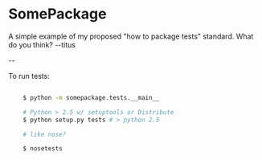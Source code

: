# SomePackage

A simple example of my proposed "how to package tests" standard.  What do
you think? --titus

--

To run tests:

```sh

    $ python -m somepackage.tests.__main__

    # Python > 2.5 w/ setuptools or Distribute
    $ python setup.py tests # > python 2.5

    # like nose?

    $ nosetests

```
